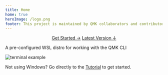 ```yaml
---
title: Home
home: true
heroImage: /logo.png
footer: This project is maintained by QMK collaborators and contributors like you!
---
```


<p align="center">
  <a class="button" href="./guide.html">Get Started →</a>
  <a class="button secondary" href="https://github.com/qmk/qmk_distro_wsl/releases/latest">Latest Version ↓</a>
</p>

A pre-configured WSL distro for working with the QMK CLI

<img :src="$withBase('/terminal.png')" alt="terminal example" style="display: block; margin: 0 auto;">

Not using Windows? Go directly to the [Tutorial](https://docs.qmk.fm/#/newbs) to get started.

<br>
